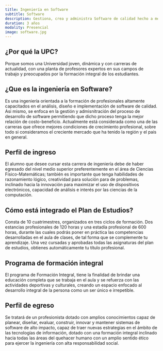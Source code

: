 ```yaml
---
title: Ingeniería en Software
subtitle: Software
description: Gestiona, crea y administra Software de calidad hecho a medida.
duration: 3 años
modality: Presencial
image: software.jpg
---
```


## ¿Por qué la UPC?

Porque  somos  una  Universidad  joven,  dinámica  y  con  carreras  de actualidad,  con  una  planta  de  profesores  expertos  en  sus  campos  de trabajo y preocupados por la formación integral de los estudiantes.

## ¿Que es la ingeniería en Software?

Es una ingeniería orientada a la formación de profesionales altamente capacitados en el análisis, diseño e implementación de software de calidad. Asi mismo, se enfoca en la gestión y admisnitración del proceso de desarrollo de software permitiendo que dicho proceso tenga la mejor relación de costo-beneficio. Actualmente está considerada como una de las carreras que ofrece mejores condiciones de crecimiento profesional, sobre todo si consideramos el creciente mercado que ha tenido la región y el pais en general.

## Perfil de ingreso

El  alumno  que  desee  cursar  esta  carrera  de  ingeniería  debe  de  haber egresado del nivel medio superior preferentemente en el área de Ciencias Físico-Matemáticas;  también  es  importante  que  tenga  habilidades  de razonamiento  lógico,  creatividad  para  solución  para  de  problemas, inclinado  hacia  la  innovación  para  maximizar  el  uso  de  dispositivos electrónicos,  capacidad  de  análisis  e  interés  por  las  ciencias  de  la computación.

## Cómo está integrado el Plan de Estudios?

Consta de 10 cuatrimestres, organizados en tres ciclos de formación. Dos estancias  profesionales  de  120  horas  y  una  estadía  profesional  de  600 horas,  durante  las  cuales  podrás  poner  en  práctica  las  competencias desarrolladas en el aula de clases, de tal forma que se complemente tu aprendizaje. Una vez cursadas y aprobadas todas las asignaturas del plan de estudios, obtienes automáticamente tu título profesional.

## Programa de formación integral

El  programa  de  Formación  Integral,  tiene  la  finalidad  de  brindar  una educación  completa  que  se  trabaja  en  el  aula  y  se  refuerza  con  las actividades  deportivas  y  culturales,  creando  un  espacio  enfocado  al desarrollo integral de la persona como un ser único e irrepetible.

## Perfil de egreso

Se tratará de un profesionista dotado con amplios conocimientos capaz de planear,  diseñar,  evaluar,  construir,  innovar  y  mantener  sistemas  de software de alto impacto, capaz de traer nuevas estrategias en el ámbito de  las  tecnologías  de  información,  dotado  con  una  formación  integral inclinado  hacia  todas  las  áreas  del  quehacer  humano  con  un  amplio sentido ético para ejercer la ingeniería con alta responsabilidad social.